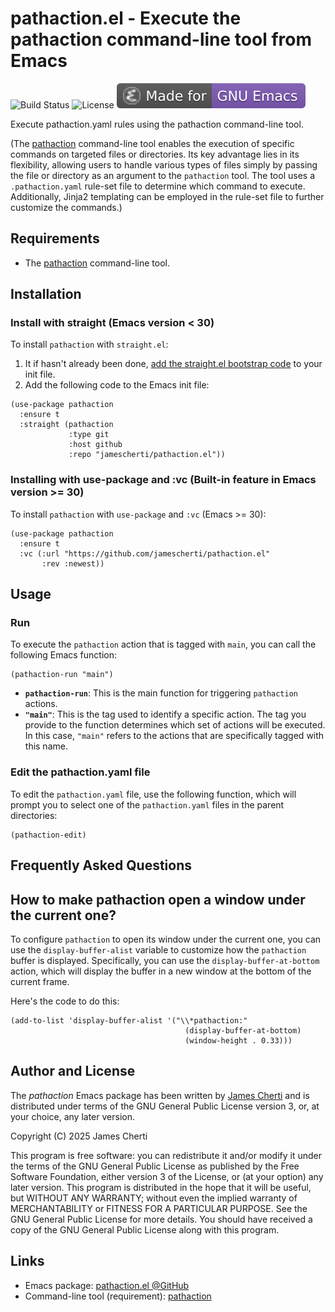 # pathaction.el - Execute the pathaction command-line tool from Emacs
![Build Status](https://github.com/jamescherti/pathaction.el/actions/workflows/ci.yml/badge.svg)
![License](https://img.shields.io/github/license/jamescherti/pathaction.el)
![](https://raw.githubusercontent.com/jamescherti/pathaction.el/main/.images/made-for-gnu-emacs.svg)

Execute pathaction.yaml rules using the pathaction command-line tool.

(The [pathaction](https://github.com/jamescherti/pathaction) command-line tool enables the execution of specific commands on targeted files or directories. Its key advantage lies in its flexibility, allowing users to handle various types of files simply by passing the file or directory as an argument to the `pathaction` tool. The tool uses a `.pathaction.yaml` rule-set file to determine which command to execute. Additionally, Jinja2 templating can be employed in the rule-set file to further customize the commands.)

## Requirements

- The [pathaction](https://github.com/jamescherti/pathaction) command-line tool.

## Installation

### Install with straight (Emacs version < 30)

To install `pathaction` with `straight.el`:

1. It if hasn't already been done, [add the straight.el bootstrap code](https://github.com/radian-software/straight.el?tab=readme-ov-file#getting-started) to your init file.
2. Add the following code to the Emacs init file:
```emacs-lisp
(use-package pathaction
  :ensure t
  :straight (pathaction
             :type git
             :host github
             :repo "jamescherti/pathaction.el"))
```

### Installing with use-package and :vc (Built-in feature in Emacs version >= 30)

To install `pathaction` with `use-package` and `:vc` (Emacs >= 30):

``` emacs-lisp
(use-package pathaction
  :ensure t
  :vc (:url "https://github.com/jamescherti/pathaction.el"
       :rev :newest))
```

## Usage

### Run

To execute the `pathaction` action that is tagged with `main`, you can call the following Emacs function:
``` emacs-lisp
(pathaction-run "main")
```

- **`pathaction-run`**: This is the main function for triggering `pathaction` actions.
- **`"main"`**: This is the tag used to identify a specific action. The tag you provide to the function determines which set of actions will be executed. In this case, `"main"` refers to the actions that are specifically tagged with this name.

### Edit the pathaction.yaml file

To edit the `pathaction.yaml` file, use the following function, which will prompt you to select one of the `pathaction.yaml` files in the parent directories:

```emacs-lisp
(pathaction-edit)
```

## Frequently Asked Questions

## How to make pathaction open a window under the current one?

To configure `pathaction` to open its window under the current one, you can use the `display-buffer-alist` variable to customize how the `pathaction` buffer is displayed. Specifically, you can use the `display-buffer-at-bottom` action, which will display the buffer in a new window at the bottom of the current frame.

Here's the code to do this:
``` emacs-lisp
(add-to-list 'display-buffer-alist '("\\*pathaction:"
                                       (display-buffer-at-bottom)
                                       (window-height . 0.33)))
```

## Author and License

The *pathaction* Emacs package has been written by [James Cherti](https://www.jamescherti.com/) and is distributed under terms of the GNU General Public License version 3, or, at your choice, any later version.

Copyright (C) 2025 James Cherti

This program is free software: you can redistribute it and/or modify it under the terms of the GNU General Public License as published by the Free Software Foundation, either version 3 of the License, or (at your option) any later version. This program is distributed in the hope that it will be useful, but WITHOUT ANY WARRANTY; without even the implied warranty of MERCHANTABILITY or FITNESS FOR A PARTICULAR PURPOSE. See the GNU General Public License for more details. You should have received a copy of the GNU General Public License along with this program.

## Links

- Emacs package: [pathaction.el @GitHub](https://github.com/jamescherti/pathaction.el)
- Command-line tool (requirement): [pathaction](https://github.com/jamescherti/pathaction)
